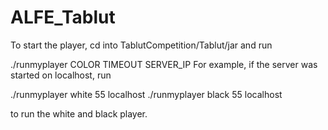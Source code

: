 # ALFE_Tablut
To start the player, cd into TablutCompetition/Tablut/jar and run

./runmyplayer COLOR TIMEOUT SERVER_IP
For example, if the server was started on localhost, run

./runmyplayer white 55 localhost
./runmyplayer black 55 localhost

to run the white and black player.

